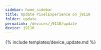 ```yaml
---
sidebar: home_sidebar
title: Update PixelExperience on j9110
folder: update
permalink: /devices/j9110/update
device: j9110
---
```

{% include templates/device_update.md %}

